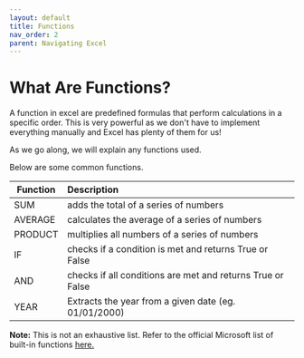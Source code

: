 ```yaml
---
layout: default
title: Functions
nav_order: 2
parent: Navigating Excel
---
```


# What Are Functions?

A function in excel are predefined formulas that perform calculations in a specific order. This is very powerful as we don't have to implement everything manually and Excel has plenty of them for us! 

As we go along, we will explain any functions used.

Below are some common functions.

| Function      | Description                                                |
| ------------- |:-----------------------------------------------------------|
| SUM           | adds the total of a series of numbers                      |
| AVERAGE       | calculates the average of a series of numbers              |
| PRODUCT       | multiplies all numbers of a series of numbers              |
| IF            | checks if a condition is met and returns True or False     |
| AND           | checks if all conditions are met and returns True or False |
| YEAR          | Extracts the year from a given date (eg. 01/01/2000)       |

**Note:** This is not an exhaustive list. Refer to the official Microsoft list of built-in functions [here.](https://support.microsoft.com/en-us/office/excel-functions-alphabetical-b3944572-255d-4efb-bb96-c6d90033e188)